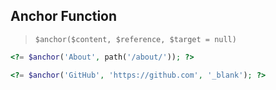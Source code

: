 ## Anchor Function

> `$anchor($content, $reference, $target = null)`

``` php
<?= $anchor('About', path('/about/')); ?>

<?= $anchor('GitHub', 'https://github.com', '_blank'); ?>
```
